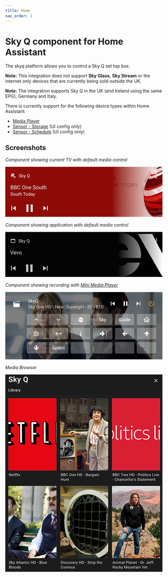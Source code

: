```yaml
---
title: Home
nav_order: 1
---
```


# Sky Q component for Home Assistant

The skyq platform allows you to control a Sky Q set top box.

**Note:** This integration does not support **Sky Glass**, **Sky Stream** or the internet only devices that are currently being sold outside the UK.

**Note:** The integration supports Sky Q in the UK (and Ireland using the same EPG), Germany and Italy.

There is currently support for the following device types within Home Assistant:

- [Media Player](./media_player_entity_attributes.md)
- [Sensor - Storage](./storage_sensor.md) (UI config only)
- [Sensor - Schedule](./schedule_sensor.md) (UI config only)

## Screenshots

_Component showing current TV with default media control_

<img src="./screenshots/skyq_1.png">

_Component showing application with default media control_

<img src="./screenshots/skyq_2.png">

_Component showing recording with [Mini Media Player](https://github.com/kalkih/mini-media-player)_

<img src="./screenshots/skyq_3.png">

_Media Browser_

<img src="./screenshots/skyq_4.png">
